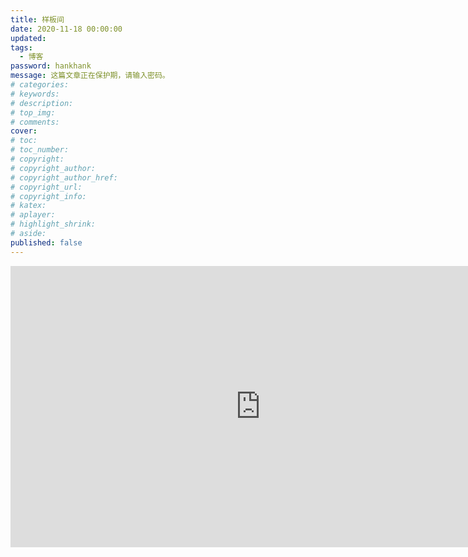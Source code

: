 ```yaml
---
title: 样板间
date: 2020-11-18 00:00:00
updated:
tags:
  - 博客
password: hankhank
message: 这篇文章正在保护期，请输入密码。
# categories:
# keywords:
# description:
# top_img:
# comments:
cover: 
# toc:
# toc_number:
# copyright:
# copyright_author:
# copyright_author_href:
# copyright_url:
# copyright_info:
# katex:
# aplayer:
# highlight_shrink:
# aside:
published: false
---
```




<iframe 
    width="800" 
    height="450" 
    src="https://v.miaopai.com/iframe?scid=SvyHaHOczsp7B6ftW86oqMMz62-h5ai6~Fwp8A__"
    frameborder="0" 
    allowfullscreen>
</iframe>